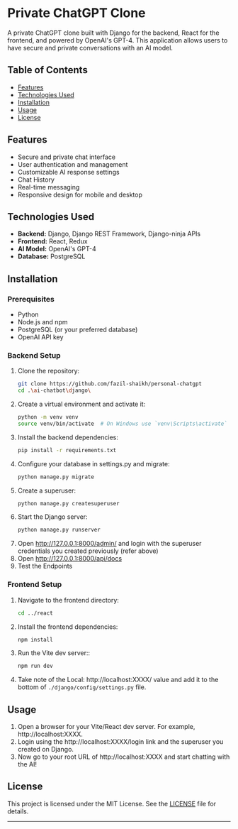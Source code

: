 # Private ChatGPT Clone

A private ChatGPT clone built with Django for the backend, React for the frontend, and powered by OpenAI's GPT-4. This application allows users to have secure and private conversations with an AI model.

## Table of Contents

- [Features](#features)
- [Technologies Used](#technologies-used)
- [Installation](#installation)
- [Usage](#usage)
- [License](#license)

## Features

- Secure and private chat interface
- User authentication and management
- Customizable AI response settings
- Chat History
- Real-time messaging
- Responsive design for mobile and desktop

## Technologies Used

- **Backend:** Django, Django REST Framework, Django-ninja APIs
- **Frontend:** React, Redux
- **AI Model:** OpenAI's GPT-4
- **Database:** PostgreSQL

## Installation

### Prerequisites

- Python
- Node.js and npm
- PostgreSQL (or your preferred database)
- OpenAI API key

### Backend Setup

1. Clone the repository:
   ```bash
   git clone https://github.com/fazil-shaikh/personal-chatgpt
   cd .\ai-chatbot\django\
   ```
2. Create a virtual environment and activate it:
    ```bash
    python -m venv venv
    source venv/bin/activate  # On Windows use `venv\Scripts\activate`
    ```
3. Install the backend dependencies:
    ```bash
    pip install -r requirements.txt
    ```
4. Configure your database in settings.py and migrate:
    ```bash
    python manage.py migrate
    ```
5. Create a superuser:
    ```bash
    python manage.py createsuperuser
    ```
6. Start the Django server:
    ```bash
    python manage.py runserver
    ```
7. Open http://127.0.0.1:8000/admin/ and login with the superuser credentials you created previously (refer above)
8. Open http://127.0.0.1:8000/api/docs
9. Test the Endpoints
   
### Frontend Setup

1. Navigate to the frontend directory:
    ```bash
    cd ../react
    ```
2. Install the frontend dependencies:
    ```bash
    npm install
    ```
3. Run the Vite dev server::
    ```bash
    npm run dev
    ```
4. Take note of the Local: http://localhost:XXXX/ value and add it to the bottom of `./django/config/settings.py` file.
## Usage
1. Open a browser for your Vite/React dev server. For example, http://localhost:XXXX.
2. Login using the http://localhost:XXXX/login link and the superuser you created on Django.
3. Now go to your root URL of http://localhost:XXXX and start chatting with the AI!
   
## License

This project is licensed under the MIT License. See the [LICENSE](LICENSE) file for details.

---
